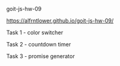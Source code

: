goit-js-hw-09

https://alfrntlower.github.io/goit-js-hw-09/

Task 1 - color switcher

Task 2 - countdown timer

Task 3 - promise generator
